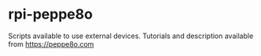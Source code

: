 # rpi-peppe8o

Scripts available to use external devices.
Tutorials and description available from https://peppe8o.com
